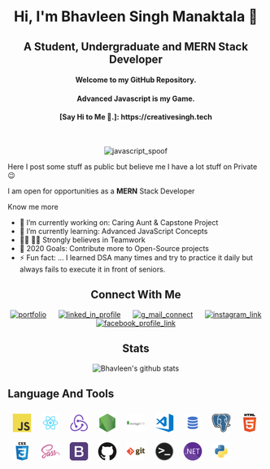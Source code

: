 <h1 align="center">Hi, I'm Bhavleen Singh Manaktala 👳 </h1>
<h2 align="center">A Student, Undergraduate and MERN Stack Developer </h2>
<h4 align="center">Welcome to my GitHub Repository.</h4>
<h4 align="center">Advanced Javascript is my Game.</h4>
<h4 align="center">[Say Hi to Me 👋.]: https://creativesingh.tech</h4>
<br/>
<p align="center"> <img src=https://github-readme-stats.vercel.app/api/top-langs/?username=bhavleen-singh-au7&layout=compact&hide=html&theme=radical alt=javascript_spoof /> </p>

Here I post some stuff as public but believe me I have a lot stuff on Private 😉

I am open for opportunities as a **MERN** Stack Developer

Know me more

- 🔭 I’m currently working on: Caring Aunt & Capstone Project
- 🌱 I’m currently learning: Advanced JavaScript Concepts
- 🧑‍💻 🧑‍💻 Strongly believes in Teamwork
- 🔗 2020 Goals: Contribute more to Open-Source projects
- ⚡ Fun fact: ... I learned DSA many times and try to practice it daily but always fails to execute it in front of seniors.
  <br/>

<h2 align="center">Connect With Me</h2>
<!-- [<img align="left" alt="website" width="22px" src="https://raw.githubusercontent.com/iconic/open-iconic/master/svg/globe.svg" />][website] 
<h3 align="center">
  [<img align="center" alt="LinkedIn" width="22px" src="" />][linkedin]
  [<img align="center" alt="gmail" width="22px" src="" />][gmail]
  [<img align="center" alt="Instagram" width="22px" src="" />][instagram]
  [<img align="center" alt="Facebook" width="22px" src="" />][facebook]
</h3> -->
<p align="center">
  <a href="https://creativesingh.tech/" target="blank"><img src="https://cdn.jsdelivr.net/npm/simple-icons@3.13.0/icons/chocolatey.svg" alt="portfolio" height="30" width="30" /></a> &nbsp;&nbsp;&nbsp;&nbsp;
  <a href="https://linkedin.com/in/bhavleen-singh-64801b114/" target="blank"><img src="https://cdn.jsdelivr.net/npm/simple-icons@v3/icons/linkedin.svg" alt="linked_in_profile" height="30" width="30" /></a> &nbsp;&nbsp;&nbsp;&nbsp;
  <a href="mailto:singhbhavleen3@gmail.com" target="blank"><img src="https://cdn.jsdelivr.net/npm/simple-icons@3.4.0/icons/gmail.svg" alt="g_mail_connect" height="30" width="30" /></a> &nbsp;&nbsp;&nbsp;&nbsp;
  <a href="https://www.instagram.com/creative.singh_/" target="blank"><img src="https://cdn.jsdelivr.net/npm/simple-icons@v3/icons/instagram.svg" alt="instagram_link" height="30" width="30" /></a> &nbsp;&nbsp;&nbsp;&nbsp;
  <a href="https://www.facebook.com/bhavleensm/" target="blank"><img src="https://cdn.jsdelivr.net/npm/simple-icons@3.4.0/icons/facebook.svg" alt="facebook_profile_link" height="30" width="30" /></a> &nbsp;&nbsp;&nbsp;&nbsp;
</p>

<h2 align="center">Stats</h2>
<p align="center"> <img alt="Bhavleen's github stats" src="https://github-readme-stats.vercel.app/api?username=bhavleen-singh-au7&show_icons=true&theme=radical" /> </p>

## Language And Tools

<p>
  <img align="left" alt="JavaScript" width="36px" src="https://raw.githubusercontent.com/github/explore/80688e429a7d4ef2fca1e82350fe8e3517d3494d/topics/javascript/javascript.png" style="margin:10px"/>

  <img align="left" alt="React" width="36px" src="https://raw.githubusercontent.com/github/explore/80688e429a7d4ef2fca1e82350fe8e3517d3494d/topics/react/react.png" style="margin:10px" />

  <img align="left" alt="Redux" width="36px" src="https://raw.githubusercontent.com/github/explore/80688e429a7d4ef2fca1e82350fe8e3517d3494d/topics/redux/redux.png" style="margin:10px"/>

  <img align="left" alt="Node.js" width="36px" src="https://raw.githubusercontent.com/github/explore/80688e429a7d4ef2fca1e82350fe8e3517d3494d/topics/nodejs/nodejs.png"  style="margin:10px"/>

  <img align="left" alt="MongoDB" width="36px" src="https://raw.githubusercontent.com/github/explore/80688e429a7d4ef2fca1e82350fe8e3517d3494d/topics/mongodb/mongodb.png" style="margin:10px" />

  <img align="left" alt="Visual Studio Code" width="36px" src="https://raw.githubusercontent.com/github/explore/80688e429a7d4ef2fca1e82350fe8e3517d3494d/topics/visual-studio-code/visual-studio-code.png" style="margin:10px" />

  <img align="left" alt="SQL" width="36px" src="https://raw.githubusercontent.com/github/explore/80688e429a7d4ef2fca1e82350fe8e3517d3494d/topics/sql/sql.png" style="margin:10px" />

  <img align="left" alt="Postgresql" width="36px" src="https://raw.githubusercontent.com/github/explore/80688e429a7d4ef2fca1e82350fe8e3517d3494d/topics/postgresql/postgresql.png"  style="margin:10px"/>

  <img align="left" alt="HTML5" width="36px" src="https://raw.githubusercontent.com/github/explore/80688e429a7d4ef2fca1e82350fe8e3517d3494d/topics/html/html.png"  style="margin:10px"/>

  <img align="left" alt="CSS3" width="36px" src="https://raw.githubusercontent.com/github/explore/80688e429a7d4ef2fca1e82350fe8e3517d3494d/topics/css/css.png"  style="margin:10px"/>

  <img align="left" alt="Sass" width="36px" src="https://raw.githubusercontent.com/github/explore/80688e429a7d4ef2fca1e82350fe8e3517d3494d/topics/sass/sass.png"  style="margin:10px"/>

  <img align="left" alt="Bootstrap" width="36px" src="https://raw.githubusercontent.com/github/explore/80688e429a7d4ef2fca1e82350fe8e3517d3494d/topics/bootstrap/bootstrap.png"  style="margin:10px"/>

  <img align="left" alt="GitHub" width="36px" src="https://raw.githubusercontent.com/github/explore/78df643247d429f6cc873026c0622819ad797942/topics/github/github.png" style="margin:10px" />

  <img align="left" alt="Git" width=" 36px" src="https://raw.githubusercontent.com/github/explore/80688e429a7d4ef2fca1e82350fe8e3517d3494d/topics/git/git.png" style="margin:10px" />

  <img align="left" alt="Terminal" width="36px" src="https://raw.githubusercontent.com/github/explore/80688e429a7d4ef2fca1e82350fe8e3517d3494d/topics/terminal/terminal.png" style="margin:10px"/>

  <img align="left" alt="Terminal" width="36px" src="https://raw.githubusercontent.com/github/explore/80688e429a7d4ef2fca1e82350fe8e3517d3494d/topics/dotnet/dotnet.png" style="margin:10px" />

  <img align="left" alt="Terminal" width="36px" src="https://raw.githubusercontent.com/github/explore/80688e429a7d4ef2fca1e82350fe8e3517d3494d/topics/python/python.png"  style="margin:10px"/>
  
</p>

<!-- [website]: https://website.com
[linkedin]:
[gmail]:
[instagram]:
[facebook]: -->
